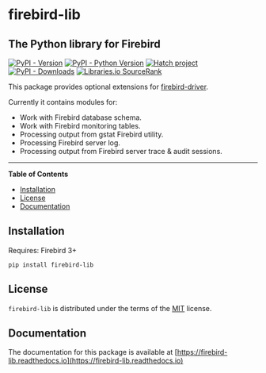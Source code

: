 # firebird-lib

## The Python library for Firebird

[![PyPI - Version](https://img.shields.io/pypi/v/firebird-lib.svg)](https://pypi.org/project/firebird-lib)
[![PyPI - Python Version](https://img.shields.io/pypi/pyversions/firebird-lib.svg)](https://pypi.org/project/firebird-lib)
[![Hatch project](https://img.shields.io/badge/%F0%9F%A5%9A-Hatch-4051b5.svg)](https://github.com/pypa/hatch)
[![PyPI - Downloads](https://img.shields.io/pypi/dm/firebird-lib)](https://pypi.org/project/firebird-lib)
[![Libraries.io SourceRank](https://img.shields.io/librariesio/sourcerank/pypi/firebird-lib)](https://libraries.io/pypi/firebird-lib)

This package provides optional extensions for [firebird-driver](https://pypi.org/project/firebird-driver/).

Currently it contains modules for:

* Work with Firebird database schema.
* Work with Firebird monitoring tables.
* Processing output from gstat Firebird utility.
* Processing Firebird server log.
* Processing output from Firebird server trace & audit sessions.

-----

**Table of Contents**

- [Installation](#installation)
- [License](#license)
- [Documentation](#documentation)

## Installation

Requires: Firebird 3+

```console
pip install firebird-lib
```
## License

`firebird-lib` is distributed under the terms of the [MIT](https://spdx.org/licenses/MIT.html) license.

## Documentation

The documentation for this package is available at [https://firebird-lib.readthedocs.io](https://firebird-lib.readthedocs.io)

